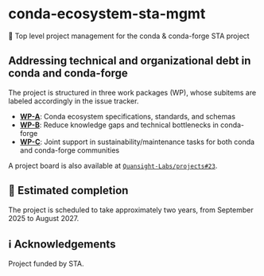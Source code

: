 # conda-ecosystem-sta-mgmt

🚀 Top level project management for the conda & conda-forge STA project

## Addressing technical and organizational debt in conda and conda-forge

The project is structured in three work packages (WP), whose subitems are labeled accordingly in the issue tracker.

* [**WP-A**](https://github.com/Quansight-Labs/conda-ecosystem-sta-mgmt/issues?q=is%3Aissue%20label%3A%22WP-A%20%3A%3A%20Standards%22): Conda ecosystem specifications, standards, and schemas
* [**WP-B**](https://github.com/Quansight-Labs/conda-ecosystem-sta-mgmt/issues?q=is%3Aissue%20label%3A%22WP-B%20%3A%3A%20Docs%20%26%20Infra%22): Reduce knowledge gaps and technical bottlenecks in conda-forge
* [**WP-C**](https://github.com/Quansight-Labs/conda-ecosystem-sta-mgmt/issues?q=is%3Aissue%20label%3A%22WP-C%20%3A%3A%20Support%22): Joint support in sustainability/maintenance tasks for both conda and conda-forge communities

A project board is also available at [`Quansight-Labs/projects#23`](https://github.com/orgs/Quansight-Labs/projects/23/views/1).

## 📅 Estimated completion

The project is scheduled to take approximately two years, from September 2025 to August 2027.

## ℹ️ Acknowledgements

Project funded by STA.
